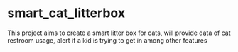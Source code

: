 # smart_cat_litterbox
This project aims to create a smart litter box for cats, will provide data of cat restroom usage, alert if a kid is trying to get in among other features

